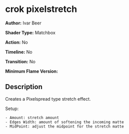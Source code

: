 # crok pixelstretch

**Author:** Ivar Beer

**Shader Type:** Matchbox

**Action:** No

**Timeline:** No

**Transition:** No

**Minimum Flame Version:** 


## Description
Creates a Pixelspread type stretch effect.

Setup:

    - Amount: stretch amount
    - Edges Width: amount of softening the incoming matte
    - MidPoint: adjust the midpoint for the stretch matte
